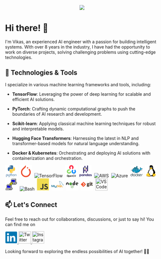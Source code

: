 <div id="header" align="center">
  <img src="https://media.giphy.com/media/v1.Y2lkPTc5MGI3NjExMWFqZ2VmbDdwNzE5cWk2NW53ZmxsMnEwejJ6NnZkcDhyMTJwajh2diZlcD12MV9pbnRlcm5hbF9naWZfYnlfaWQmY3Q9Zw/YiJTlLGomNP3TeJXdE/giphy-downsized-large.gif" width="100"/>
</div>

# Hi there! 👋

I'm Vikas, an experienced AI engineer with a passion for building intelligent systems. With over 8 years in the industry, I have had the opportunity to work on diverse projects, solving challenging problems using cutting-edge technologies.

## 🔧 Technologies & Tools

I specialize in various machine learning frameworks and tools, including:

- **TensorFlow**: Leveraging the power of deep learning for scalable and efficient AI solutions.

- **PyTorch**: Crafting dynamic computational graphs to push the boundaries of AI research and development.

- **Scikit-learn**: Applying classical machine learning techniques for robust and interpretable models.

- **Hugging Face Transformers**: Harnessing the latest in NLP and transformer-based models for natural language understanding.

- **Docker & Kubernetes**: Orchestrating and deploying AI solutions with containerization and orchestration.

<div>
    <img src="https://github.com/devicons/devicon/blob/master/icons/python/python-original-wordmark.svg" title="Python" alt="Python" width="40" height="40"/>&nbsp;
    <img src="https://github.com/devicons/devicon/blob/master/icons/pytorch/pytorch-original.svg" title="PyTorch" alt="PyTorch" width="40" height="40"/>&nbsp;
    <img src="https://user-images.githubusercontent.com/25181517/223639822-2a01e63a-a7f9-4a39-8930-61431541bc06.png" title="TensorFlow" alt="TensorFlow" width="40" height="40"/>&nbsp;
    <img src="https://github.com/devicons/devicon/blob/master/icons/opencv/opencv-original-wordmark.svg" title="OpenCV" alt="OpenCV" width="40" height="40"/>&nbsp;
    <img src="https://github.com/devicons/devicon/blob/master/icons/pandas/pandas-original-wordmark.svg" title="Pandas" alt="Pandas" width="40" height="40"/>&nbsp;
    <img src="https://user-images.githubusercontent.com/25181517/183896132-54262f2e-6d98-41e3-8888-e40ab5a17326.png" title="AWS" alt="AWS" width="40" height="40"/>&nbsp;
    <img src="https://user-images.githubusercontent.com/25181517/183911544-95ad6ba7-09bf-4040-ac44-0adafedb9616.png" title="Azure" alt="Azure" width="40" height="40"/>&nbsp;
    <img src="https://github.com/devicons/devicon/blob/master/icons/docker/docker-original-wordmark.svg" title="Docker" alt="Docker" width="40" height="40"/>&nbsp;
    <img src="https://github.com/devicons/devicon/blob/master/icons/linux/linux-original.svg" title="linux" **alt="linux" width="40" height="40"/>
    <img src="https://github.com/devicons/devicon/blob/master/icons/putty/putty-original.svg" title="Putty" alt="Putty" width="40" height="40"/>&nbsp;
    <img src="https://user-images.githubusercontent.com/25181517/192158606-7c2ef6bd-6e04-47cf-b5bc-da2797cb5bda.png" title="Bash" alt="Bash" width="40" height="40"/>&nbsp;
    <img src="https://github.com/devicons/devicon/blob/master/icons/javascript/javascript-original.svg" title="JavaScript" alt="JavaScript" width="40" height="40"/>&nbsp;
    <img src="https://github.com/devicons/devicon/blob/master/icons/mysql/mysql-original-wordmark.svg" title="MySQL"  alt="MySQL" width="40" height="40"/>&nbsp;
    <img src="https://github.com/devicons/devicon/blob/master/icons/nodejs/nodejs-original-wordmark.svg" title="NodeJS" alt="NodeJS" width="40" height="40"/>&nbsp;
    <img src="https://github.com/devicons/devicon/blob/master/icons/git/git-original-wordmark.svg" title="Git" **alt="Git" width="40" height="40"/>&nbsp;
    <img src="https://user-images.githubusercontent.com/25181517/192108891-d86b6220-e232-423a-bf5f-90903e6887c3.png" title="VSCode" **alt="VSCode" width="40" height="40"/>&nbsp;
    
</div>

## 📫 Let's Connect

Feel free to reach out for collaborations, discussions, or just to say hi! You can find me on 

<a href="https://www.linkedin.com/in/vikasbhatnr/">
<img src="https://github.com/devicons/devicon/blob/master/icons/linkedin/linkedin-original.svg" title="LinkedIn" **alt="LinkedIn" width="40" height="40"/>
</a>
<a href="https://twitter.com/vikasbhat99">
<img src="https://cdn.cms-twdigitalassets.com/content/dam/about-twitter/x/brand-toolkit/logo-black.png.twimg.2560.png" title="Twitter" **alt="Twitter" width="40" height="40"/>
</a>
<a href="https://www.instagram.com/vikas_bhat/">
<img src="https://raw.githubusercontent.com/gauravghongde/social-icons/master/SVG/Color/Instagram.svg" title="Instagram" **alt="Instagram" width="40" height="40"/>
</a>

Looking forward to exploring the endless possibilities of AI together! 🤖✨
